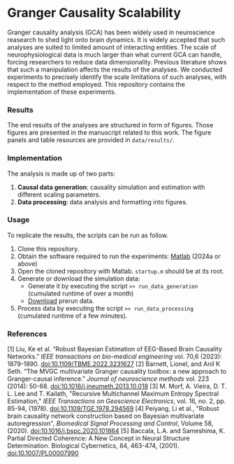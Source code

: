 # Granger Causality Scalability

Granger causality analysis (GCA) has been widely used in neuroscience reasearch to shed light onto brain dynamics. It is widely accepted that such analyses are suited to limited amount of interacting entities. The scale of neurophysiological data is much larger than what current GCA can handle, forcing researchers to reduce data dimensionality. Previous literature shows that such a manipulation affects the results of the analyses. We conducted experiments to precisely identify the scale limitations of such analyses, with respect to the method employed. This repository contains the implementation of these experiments.

### Results
The end results of the analyses are structured in form of figures. Those figures are presented in the manuscript related to this work. The figure panels and table resources are provided in `data/results/`.

### Implementation
The analysis is made up of two parts:
1. **Causal data generation**: causality simulation and estimation with different scaling parameters.
2. **Data processing**: data analysis and formatting into figures.

### Usage
To replicate the results, the scripts can be run as follow.

1. Clone this repository.
2. Obtain the software required to run the experiments: [Matlab](https://www.mathworks.com/products/matlab.html) (2024a or above)
3. Open the cloned repository with Matlab. `startup.m` should be at its root.
4. Generate or download the simulation data:
    - Generate it by executing the script `>> run_data_generation` (cumulated runtime of over a month)
    - [Download](https://1drv.ms/f/c/ecd141ed7214ac19/EgxWtlRyF7lEnCCjWo8OzjsBO6Dw1H_tVprT_qGuphpSWg) prerun data.
5. Process data by executing the script `>> run_data_processing` (cumulated runtime of a few minutes).

### References
[1] Liu, Ke et al. “Robust Bayesian Estimation of EEG-Based Brain Causality Networks.” *IEEE transactions on bio-medical engineering* vol. 70,6 (2023): 1879-1890. [doi:10.1109/TBME.2022.3231627](https://doi.org/10.1109/TBME.2022.3231627)
[2] Barnett, Lionel, and Anil K Seth. “The MVGC multivariate Granger causality toolbox: a new approach to Granger-causal inference.” *Journal of neuroscience methods* vol. 223 (2014): 50-68. [doi:10.1016/j.jneumeth.2013.10.018](https://doi.org/10.1016/j.jneumeth.2013.10.018)
[3] M. Morf, A. Vieira, D. T. L. Lee and T. Kailath, "Recursive Multichannel Maximum Entropy Spectral Estimation," *IEEE Transactions on Geoscience Electronics*, vol. 16, no. 2, pp. 85-94, (1978). [doi:10.1109/TGE.1978.294569](https://doi.org/10.1109/TGE.1978.294569)
[4] Peiyang, Li et al., "Robust brain causality network construction based on Bayesian multivariate autoregression", *Biomedical Signal Processing and Control*, Volume 58, (2020). [doi:10.1016/j.bspc.2020.101864](https://doi.org/10.1016/j.bspc.2020.101864)
[5] Baccala, L.A. and Sameshima, K. Partial Directed Coherence: A New Concept in Neural Structure Determination. Biological Cybernetics, 84, 463-474, (2001). [doi:10.1007/PL00007990](https://doi.org/10.1007/pl00007990)